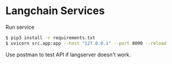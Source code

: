 # Langchain Services

Run service

```bash
$ pip3 install -r requirements.txt
$ uvicorn src.app:app --host "127.0.0.1" --port 8090 --reload
```

Use postman to test API if langserver doesn't work.
